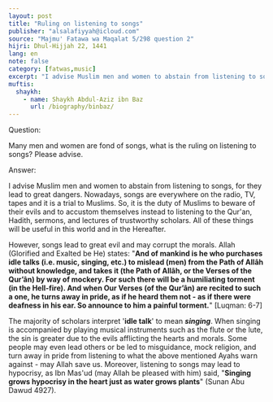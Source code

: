 ```yaml
---
layout: post
title: "Ruling on listening to songs"
publisher: "alsalafiyyah@icloud.com"
source: "Majmu' Fatawa wa Maqalat 5/298 question 2"
hijri: Dhul-Hijjah 22, 1441
lang: en
note: false
category: [fatwas,music]
excerpt: "I advise Muslim men and women to abstain from listening to songs, for they lead to great dangers. Nowadays, songs are everywhere on the radio, TV, tapes and it is a trial to Muslims."
muftis:
  shaykh: 
    - name: Shaykh Abdul-Aziz ibn Baz
      url: /biography/binbaz/
---
```


Question:

Many men and women are fond of songs, what is the ruling on listening to songs? Please advise.

Answer:

I advise Muslim men and women to abstain from listening to songs, for they lead to great dangers. Nowadays, songs are everywhere on the radio, TV, tapes and it is a trial to Muslims. So, it is the duty of Muslims to beware of their evils and to accustom themselves instead to listening to the Qur'an, Hadith, sermons, and lectures of trustworthy scholars. All of these things will be useful in this world and in the Hereafter.

However, songs lead to great evil and may corrupt the morals. Allah (Glorified and Exalted be He) states: "**And of mankind is he who purchases idle talks (i.e. music, singing, etc.) to mislead (men) from the Path of Allâh without knowledge, and takes it (the Path of Allâh, or the Verses of the Qur’ân) by way of mockery. For such there will be a humiliating torment (in the Hell-fire). And when Our Verses (of the Qur’ân) are recited to such a one, he turns away in pride, as if he heard them not - as if there were deafness in his ear. So announce to him a painful torment.**" [Luqman: 6-7]

The majority of scholars interpret '**idle talk**' to mean ***singing***. When singing is accompanied by playing musical instruments such as the flute or the lute, the sin is greater due to the evils afflicting the hearts and morals. Some people may even lead others or be led to misguidance, mock religion, and turn away in pride from listening to what the above mentioned Ayahs warn against - may Allah save us. Moreover, listening to songs may lead to hypocrisy, as Ibn Mas'ud (may Allah be pleased with him) said, "**Singing grows hypocrisy in the heart just as water grows plants**" (Sunan Abu Dawud 4927).
